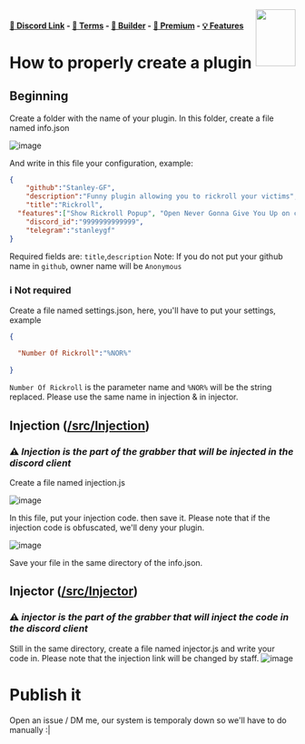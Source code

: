 <img src="https://user-images.githubusercontent.com/66573599/146654766-41c1fdd8-9350-415e-87b2-afbfc17da12a.png" data-canonical-src="https://gyazo.com/eb5c5741b6a9a16c692170a41a49c858.png" align="right" width="70" height="100" />

#### [🔗 Discord Link](https://stealer.re/verify) - [📖 Terms](https://github.com/Stanley-GF/PirateStealer#terms) - [🔨 Builder](https://stealer.re/) - [💎 Premium](https://stealer.re/verify) - [💡 Features](https://github.com/Stanley-GF/PirateStealer#features)
# How to properly create a plugin

## Beginning 
Create a folder with the name of your plugin. In this folder, create a file named info.json

![image](https://user-images.githubusercontent.com/66573599/146775438-070bc792-e820-474b-93ff-767ea01ccfc7.png)

And write in this file your configuration, example:
```json
{
	"github":"Stanley-GF", 
	"description":"Funny plugin allowing you to rickroll your victims", 
	"title":"Rickroll", 
  "features":["Show Rickroll Popup", "Open Never Gonna Give You Up on click", "Open Never Gonna Give you up in browser x times."],
	"discord_id":"9999999999999", 
	"telegram":"stanleygf"
}
```
Required fields are: `title`,`description`
Note: If you do not put your github name in `github`, owner name will be `Anonymous`

### ℹ️ Not required
Create a file named settings.json, here, you'll have to put your settings, example
```json
{

  "Number Of Rickroll":"%NOR%"
  
}
```
`Number Of Rickroll` is the parameter name and `%NOR%` will be the string replaced. Please use the same name in injection & in injector. 

## Injection ([/src/Injection](https://github.com/Stanley-GF/PirateStealer/tree/main/src/injection))
### :warning: *Injection is the part of the grabber that will be injected in the discord client*
Create a file named injection.js

![image](https://user-images.githubusercontent.com/66573599/146776240-613f791d-334d-4842-85b7-b4fe112e9a82.png)

In this file, put your injection code. then save it. Please note that if the injection code is obfuscated, we'll deny your plugin.

![image](https://user-images.githubusercontent.com/66573599/146776408-fdcffd11-02e1-4122-ba8d-907a606c8292.png)

Save your file in the same directory of the info.json.

## Injector ([/src/Injector](https://github.com/Stanley-GF/PirateStealer/tree/main/src/injector))
### :warning: *injector is the part of the grabber that will inject the code in the discord client*

Still in the same directory, create a file named injector.js and write your code in. Please note that the injection link will be changed by staff.
![image](https://user-images.githubusercontent.com/66573599/146793926-1565ed62-b8f0-40e0-b6c7-59407b91f454.png)

# Publish it
Open an issue / DM me, our system is temporaly down so we'll have to do manually :|
